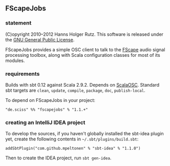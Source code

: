## FScapeJobs

### statement

(C)opyright 2010&ndash;2012 Hanns Holger Rutz. This software is released under the [GNU General Public License](http://github.com/Sciss/FScapeJobs/blob/master/licenses/FScapeJobs-License.txt).

FScapeJobs provides a simple OSC client to talk to the [FScape](http://sourceforge.net/projects/fscape/) audio signal processing toolbox, along with Scala configuration classes for most of its modules.

### requirements

Builds with sbt 0.12 against Scala 2.9.2. Depends on [ScalaOSC](http://github.com/Sciss/ScalaOSC). Standard sbt targets are `clean`, `update`, `compile`, `package`, `doc`, `publish-local`.

To depend on FScapeJobs in your project:

    "de.sciss" %% "fscapejobs" % "1.1.+"

### creating an IntelliJ IDEA project

To develop the sources, if you haven't globally installed the sbt-idea plugin yet, create the following contents in `~/.sbt/plugins/build.sbt`:

    addSbtPlugin("com.github.mpeltonen" % "sbt-idea" % "1.1.0")

Then to create the IDEA project, run `sbt gen-idea`.
